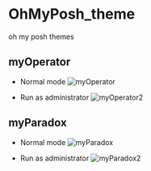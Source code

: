 # OhMyPosh_theme
oh my posh themes


## myOperator

+ Normal mode
![myOperator](https://user-images.githubusercontent.com/43414705/111316848-93f20a80-869e-11eb-8d81-99c54bb90a49.jpg)

+ Run as administrator
![myOperator2](https://user-images.githubusercontent.com/43414705/111316857-97859180-869e-11eb-84dc-5b8ceb6e69bc.jpg)


## myParadox

+ Normal mode
![myParadox](https://user-images.githubusercontent.com/43414705/111316906-a0766300-869e-11eb-957e-f7b537d2c18d.jpg)

+ Run as administrator
![myParadox2](https://user-images.githubusercontent.com/43414705/111316913-a2402680-869e-11eb-9f56-27eada9889c6.jpg)
